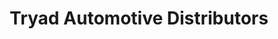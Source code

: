 ---
title: "Tryad Automotive Distributors"
url: /oak-park/tryad-automotive-distributors/
shop: car parts
---